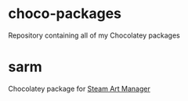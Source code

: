 # choco-packages
Repository containing all of my Chocolatey packages

# sarm
Chocolatey package for [Steam Art Manager](https://github.com/Tormak9970/Steam-Art-Manager)
